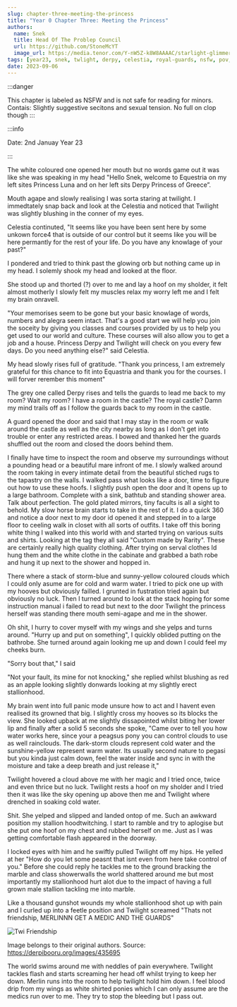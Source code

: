 ```yaml
---
slug: chapter-three-meeting-the-princess
title: "Year 0 Chapter Three: Meeting the Princess"
authors:
  name: Snek
  title: Head Of The Problep Council
  url: https://github.com/StoneMcYT
  image_url: https://media.tenor.com/Y-nW5Z-k8W8AAAAC/starlight-glimmer-blep.gif
tags: [year23, snek, twlight, derpy, celestia, royal-guards, nsfw, pov, capitol, castle]
date: 2023-09-06
---
```






:::danger

This chapter is labeled as NSFW and is not safe for reading for minors.
Contais: Slightly suggestive secitons and sexual tension. No full on clop though
:::



:::info

Date: 2nd Januay Year 23

:::

The white coloured one opened her mouth but no words game out it was like she was speaking in my head "Hello Snek, welcome to Equestria on my left sites Princess Luna and on her left sits Derpy Princess of Greece”.

Mouth agape and slowly realising I was sorta staring at twilight. I immedtately snap back and look at the Celestia and noticed that Twilight was slightly blushing in the conner of my eyes. 

Celestia continuted, "It seems like you have been sent here by some unkown force4 that is outside of our control but it seems like you will be here permantly for the rest of your life. Do you have any knowlage of your past?"

I pondered and tried to think past the glowing orb but nothing came up in my head. I solemly shook my head and looked at the floor. 

She stood up and thorted (?) over to me and lay a hoof on my sholder, it felt almost motherly I slowly felt my muscles relax my worry left me and I felt my brain onravell. 

"Your memorises seem to be gone but your basic knowlage of words, numbers and alegra seem intact. That's a good start we will help you join the soceity by giving you classes and courses provided by us to help you get used to our world and culture. These courses will also allow you to get a job and a house. Princess Derpy and Twilight will check on you every few days. Do you need anything else?" said Celestia.

My head slowly rises full of gratitude. "Thank you princess, I am extremely grateful for this chance to fit into Equastria and thank you for the courses. I will forver rerember this moment"

The grey one called Derpy rises and tells the guards to lead me back to my room? Wait my room? I  have a room in the castle? The royal castle? Damn my mind trails off as I follow the guards back to my room in the castle. 

A guard opened the door and said that I may stay in the room or walk around the castle as well as the city nearby as long as I don't get into trouble or enter any restricted areas. I bowed and thanked her the guards shuffled out the room and closed the doors behind them.

I finally have time to inspect the room and observe my surroundings without a pounding head or a beautiful mare infront of me. I slowly walked around the room taking in every intimate detail from the beautiful stiched rugs to the tapastry on the walls. I walked pass what looks like a door, time to figure out how to use these hoofs. I slightly push open the door and It opens up to a large bathroom. 
Complete with a sink, bathtub and standing shower area. Talk about perfection. The gold plated mirrors, tiny facults is all a sight to behold. My slow horse brain starts to take in the rest of it. I do a quick 360 and notice a door next to my door id opened it and stepped in to a large floor to ceeling walk in closet with all sorts of outfits. I take off this boring white thing I walked into this world with and started trying on various suits and shirts. Looking at the tag they all said "Custom made by Rarity". These are certainly really high quality clothing. After trying on serval clothes Id hung them and the white clothe in the cabinate and grabbed a bath robe and hung it up next to the shower and hopped in. 

There where a stack of storm-blue and sunny-yellow coloured clouds which I could only asume are for cold and warm water. I tried to pick one up with my hooves but obviously failled. I grunted in fustration tried again but obviously no luck. Then I turned around to look at the stack hoping for some instruction manual i failed to read but next to the door Twilight the princess herself was standing there mouth semi-agape and me in the shower.

Oh shit, I hurry to cover myself with my wings and she yelps and turns around. "Hurry up and put on something", I quickly oblided putting on the bathrobe. She turned around again looking me up and down I could feel my cheeks burn.

"Sorry bout that," I said

"Not your fault, its mine for not knocking," she replied whilst blushing as red as an apple looking slightly donwards looking at my slightly erect stallionhood. 

My brain went into full panic mode unsure how to act and I havent even realised its growned that big. I slightly cross my hooves so its blocks the view. She looked upback at me slightly dissapointed whilst biting her lower lip and finally after a solid 5 seconds she spoke, "Came over to tell you how water works here, since your a peagsus pony you can control clouds to use as well rainclouds. The dark-storm clouds represent cold water and the sunshine-yellow represent warm water. Its usually second nature to pegasi but you kinda just calm down, feel the water inside and sync in with the moisture and take a deep breath and just release it," 

Twilight hovered a cloud above me with her magic and I tried once, twice and even thrice but no luck. Twilight rests a hoof on my sholder and I tried then it was like the sky opening up above then me and Twilight where drenched in soaking cold water. 

Shit. She yelped and slipped and landed ontop of me. Such an awkward position my stallion hoodtwitching. 
I start to ramble and try to aplogise but she put one hoof on my chest and rubbed herself on me. Just as I was getting comfortable flash appeared in the doorway. 

I locked eyes with him and he swiftly pulled Twilight off my hips. He yelled at her "How do you let some peasnt that isnt even from here take control of you." Before she could reply he tackles me to the ground bracking the marble and class showerwalls the world shattered around me but most importantly my stallionhood hurt alot due to the impact of having a full grown male stallion tackling me into marble.

Like a thousand gunshot wounds my whole stallionhood shot up with pain and I curled up into a feetle position and Twilight screamed "Thats not friendship, MERLINNN GET A MEDIC AND THE GUARDS"

![Twi Friendship](https://derpicdn.net/img/view/2013/9/26/435695.png)

Image belongs to their original authors. Source: https://derpibooru.org/images/435695

The world swims around me with neddles of pain everywhere. Twilight tackles flash and starts screaming her head off whilst trying to keep her down. Merlin runs into the room to help twilight hold him down. I feel blood drip from my wings as white shirted ponies which I can only assume are the medics run over to me. They try to stop the bleeding but I pass out.
